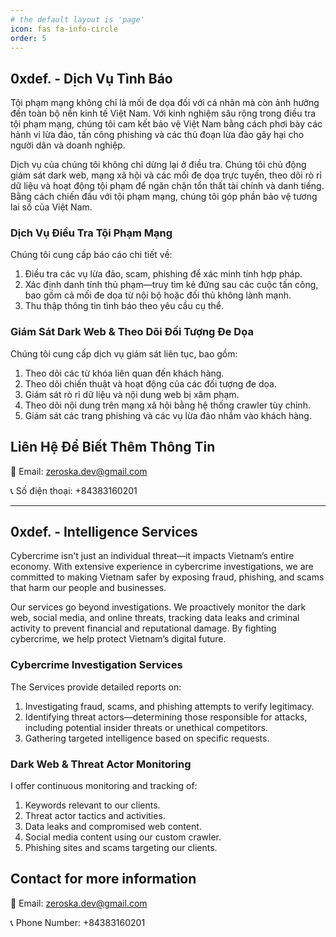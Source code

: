 ```yaml
---
# the default layout is 'page'
icon: fas fa-info-circle
order: 5
---
```

## 0xdef. - Dịch Vụ Tình Báo
Tội phạm mạng không chỉ là mối đe dọa đối với cá nhân mà còn ảnh hưởng đến toàn bộ nền kinh tế Việt Nam. Với kinh nghiệm sâu rộng trong điều tra tội phạm mạng, chúng tôi cam kết bảo vệ Việt Nam bằng cách phơi bày các hành vi lừa đảo, tấn công phishing và các thủ đoạn lừa đảo gây hại cho người dân và doanh nghiệp.

Dịch vụ của chúng tôi không chỉ dừng lại ở điều tra. Chúng tôi chủ động giám sát dark web, mạng xã hội và các mối đe dọa trực tuyến, theo dõi rò rỉ dữ liệu và hoạt động tội phạm để ngăn chặn tổn thất tài chính và danh tiếng. Bằng cách chiến đấu với tội phạm mạng, chúng tôi góp phần bảo vệ tương lai số của Việt Nam.

### Dịch Vụ Điều Tra Tội Phạm Mạng
Chúng tôi cung cấp báo cáo chi tiết về:

1. Điều tra các vụ lừa đảo, scam, phishing để xác minh tính hợp pháp.
2. Xác định danh tính thủ phạm—truy tìm kẻ đứng sau các cuộc tấn công, bao gồm cả mối đe dọa từ nội bộ hoặc đối thủ không lành mạnh.
3. Thu thập thông tin tình báo theo yêu cầu cụ thể.

### Giám Sát Dark Web & Theo Dõi Đối Tượng Đe Dọa
Chúng tôi cung cấp dịch vụ giám sát liên tục, bao gồm:

1. Theo dõi các từ khóa liên quan đến khách hàng.
2. Theo dõi chiến thuật và hoạt động của các đối tượng đe dọa.
3. Giám sát rò rỉ dữ liệu và nội dung web bị xâm phạm.
4. Theo dõi nội dung trên mạng xã hội bằng hệ thống crawler tùy chỉnh.
5. Giám sát các trang phishing và các vụ lừa đảo nhắm vào khách hàng.

## Liên Hệ Để Biết Thêm Thông Tin
📧 Email: zeroska.dev@gmail.com

📞 Số điện thoại: +84383160201


--- 

## 0xdef. - Intelligence Services

Cybercrime isn't just an individual threat—it impacts Vietnam’s entire economy. With extensive experience in cybercrime investigations, we are committed to making Vietnam safer by exposing fraud, phishing, and scams that harm our people and businesses.

Our services go beyond investigations. We proactively monitor the dark web, social media, and online threats, tracking data leaks and criminal activity to prevent financial and reputational damage. By fighting cybercrime, we help protect Vietnam’s digital future.

### Cybercrime Investigation Services

The Services provide detailed reports on:

1. Investigating fraud, scams, and phishing attempts to verify legitimacy.
2. Identifying threat actors—determining those responsible for attacks, including potential insider threats or unethical competitors.
3. Gathering targeted intelligence based on specific requests.

### Dark Web & Threat Actor Monitoring

I offer continuous monitoring and tracking of:

1. Keywords relevant to our clients.
2. Threat actor tactics and activities.
3. Data leaks and compromised web content.
4. Social media content using our custom crawler.
5. Phishing sites and scams targeting our clients.

## Contact for more information

📧 Email: zeroska.dev@gmail.com

📞 Phone Number: +84383160201
 

